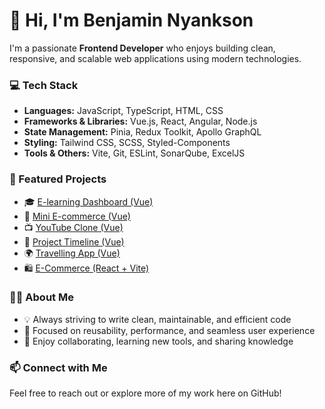 # 👋 Hi, I'm Benjamin Nyankson

I'm a passionate **Frontend Developer** who enjoys building clean, responsive, and scalable web applications using modern technologies.

### 💻 Tech Stack
- **Languages:** JavaScript, TypeScript, HTML, CSS
- **Frameworks & Libraries:** Vue.js, React, Angular, Node.js
- **State Management:** Pinia, Redux Toolkit, Apollo GraphQL
- **Styling:** Tailwind CSS, SCSS, Styled-Components
- **Tools & Others:** Vite, Git, ESLint, SonarQube, ExcelJS

### 🚀 Featured Projects
- 🎓 [E-learning Dashboard (Vue)](https://e-learning-dashboard-31k8xgwp6-nyankson-benjamin.vercel.app)
- 🛒 [Mini E-commerce (Vue)](https://e-commerce-app-vue.vercel.app/)
- 📺 [YouTube Clone (Vue)](https://youtube-three-delta.vercel.app)
- 📆 [Project Timeline (Vue)](https://time-line-livid.vercel.app/)
- 🌍 [Travelling App (Vue)](https://travelling-app-rho.vercel.app/)
- 🛍️ [E-Commerce (React + Vite)](https://e-com-three-tan.vercel.app/)

### 👨‍💻 About Me
- 💡 Always striving to write clean, maintainable, and efficient code
- 🔄 Focused on reusability, performance, and seamless user experience
- 🤝 Enjoy collaborating, learning new tools, and sharing knowledge

### 📫 Connect with Me
Feel free to reach out or explore more of my work here on GitHub!
